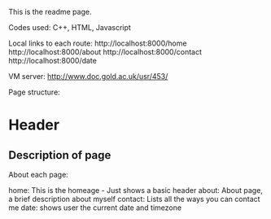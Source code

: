 This is the readme page.

Codes used: C++, HTML, Javascript

Local links to each route:
http://localhost:8000/home
http://localhost:8000/about
http://localhost:8000/contact
http://localhost:8000/date

VM server:
http://www.doc.gold.ac.uk/usr/453/


Page structure:

# Header

## Description of page


About each page:

home: This is the homeage - Just shows a basic header
about: About page, a brief description about myself
contact: Lists all the ways you can contact me
date: shows user the current date and timezone